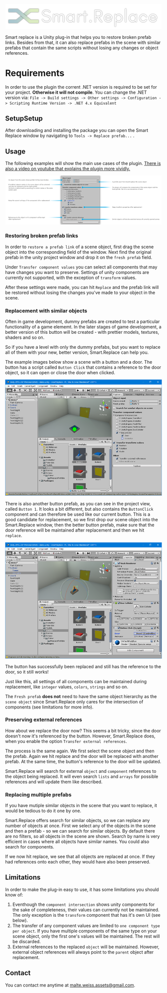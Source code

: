 ![alt text](https://raw.githubusercontent.com/Moolt/SmartReplace/master/logo.png "Smart.Replace")

Smart replace is a Unity plug-in that helps you to restore broken prefab links. Besides from that, it can also replace prefabs in the scene with similar prefabs that contain the same scripts without losing any changes or object references.

# Requirements
In order to use the plugin the corrent .NET version is required to be set for your project. **Otherwise it will not compile**.
You can change the .NET version via: ```File -> Build settings -> Other settings -> Configuration -> Scripting Runtime Version -> .NET 4.x Equivalent```

## SetupSetup
After downloading and installing the package you can open the Smart Replace window by navigating to ``Tools -> Replace prefab...`` .

## Usage
The following examples will show the main use cases of the plugin. [There is also a video  on youtube that explains the plugin more vividly.](https://www.youtube.com/watch?v=GBNcGWbXacQ)

![alt text](Documentation/overview.png "overview")

### Restoring broken prefab links
In order to ``restore a prefab link`` of a scene object, first drag the scene object into the corresponding field of the window.
Next find the original prefab in the unity project window and drop it on the ``fresh prefab`` field.

Under ``Transfer component values`` you can select all components that may have changes you want to preserve.
Settings of unity components are currently not supported, with the exception of ``transform`` values.

After these settings were made, you can hit ``Replace`` and the prefab link will be restored without losing the changes you've made to your object in the scene.

### Replacement with similar objects
Often in game development, dummy prefabs are created to test a particular functionality of a game elememt. In the later stages of game development, a better version of this button will be created - with prettier models, textures, shaders and so on.

So if you have a level with only the dummy prefabs, but you want to replace all of them with your new, better version, Smart.Replace can help you.

The example images below show a scene with a button and a door. The button has a script called ``Button Click`` that contains a reference to the door object, so it can open or close the door when clicked.

![alt text](Documentation/before.png "Smart.Replace")

There is also another button prefab, as you can see in the project view, called ``Button 1``. It looks a bit different, but also contains the ``ButtonClick`` component and can therefore be used like our current button. This is a good candidate for replacement, so we first drop our scene object into the Smart.Replace window, then the better button prefab, make sure that the door reference will be maintained after replacement and then we hit ``replace``.

![alt text](Documentation/after.png "Smart.Replace")

The button has successfully been replaced and still has the reference to the door, so it still works!

Just like this, all settings of all components can be maintained during replacement, like ``integer`` values, ``colors``, ``strings`` and so on.

The ``Fresh prefab`` **does not** need to have the same object hierarchy as the ``scene object`` since Smart.Replace only cares for the intersection of components (see limitations for more info).

### Preserving external references

How about we replace the door now? This seems a bit tricky, since the door doesn't now it's referenced by the button.
However, Smart.Replace does, when you enable the option ``Transfer external references``.

The process is the same again. We first select the scene object and then the prefab.
Again we hit replace and the door will be replaced with another prefab. At the same time, the button's reference to the door will be updated.

Smart.Replace will search for external ``object`` and ``component`` references to the object being replaced. It will even search ``lists`` and ``arrays`` for possible references and will update them like described.

### Replacing multiple prefabs

If you have mutiple similar objects in the scene that you want to replace, it would be tedious to do it one by one.

Smart.Replace offers search for similar objects, so we can replace any number of objects at once.
First we select any of the objects in the scene and then a prefab - so we can search for similar objects.
By default there are no filters, so all objects in the scene are shown. Search by name is very efficient in cases where all objects have similar names.
You could also search for components.

If we now hit replace, we see that all objects are replaced at once. If they had references onto each other, they would have also been preserved.

## Limitations
In order to make the plug-in easy to use, it has some limitations you should know of:

1. Eventhough the ``component intersection`` shows unity components for the sake of completeness, their values can currently not be maintained. The only exception is the ``transform`` component that has it's own UI (see below).
2. The transfer of any component values are limited to ``one component type per object``. If you have multiple components of the same type on your scene object, only the first one's values will be maintained. The rest will be discarded.
3. External references to the replaced ``object`` will be maintained. However, external object references will always point to the ``parent`` object after replacement.

## Contact

You can contact me anytime at malte.weiss.assets@gmail.com.